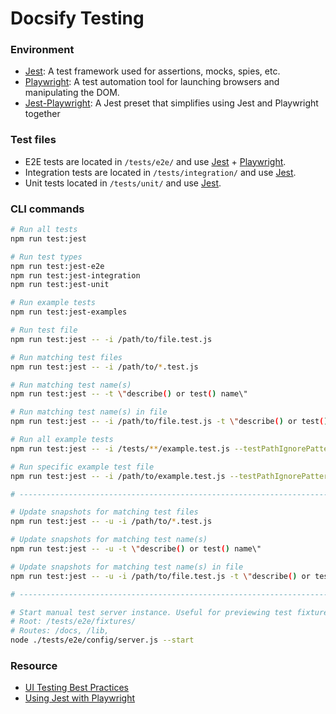 # Docsify Testing

### Environment

- [Jest](https://jestjs.io): A test framework used for assertions, mocks, spies, etc.
- [Playwright](https://playwright.dev): A test automation tool for launching browsers and manipulating the DOM.
- [Jest-Playwright](https://github.com/playwright-community/jest-playwright): A Jest preset that simplifies using Jest and Playwright together

### Test files

- E2E tests are located in `/tests/e2e/` and use [Jest](https://jestjs.io) + [Playwright](https://playwright.dev).
- Integration tests are located in `/tests/integration/` and use [Jest](https://jestjs.io).
- Unit tests located in `/tests/unit/` and use [Jest](https://jestjs.io).

### CLI commands

```bash
# Run all tests
npm run test:jest

# Run test types
npm run test:jest-e2e
npm run test:jest-integration
npm run test:jest-unit

# Run example tests
npm run test:jest-examples

# Run test file
npm run test:jest -- -i /path/to/file.test.js

# Run matching test files
npm run test:jest -- -i /path/to/*.test.js

# Run matching test name(s)
npm run test:jest -- -t \"describe() or test() name\"

# Run matching test name(s) in file
npm run test:jest -- -i /path/to/file.test.js -t \"describe() or test() name\"

# Run all example tests
npm run test:jest -- -i /tests/**/example.test.js --testPathIgnorePatterns

# Run specific example test file
npm run test:jest -- -i /path/to/example.test.js --testPathIgnorePatterns

# ------------------------------------------------------------------------------

# Update snapshots for matching test files
npm run test:jest -- -u -i /path/to/*.test.js

# Update snapshots for matching test name(s)
npm run test:jest -- -u -t \"describe() or test() name\"

# Update snapshots for matching test name(s) in file
npm run test:jest -- -u -i /path/to/file.test.js -t \"describe() or test() name\"

# ------------------------------------------------------------------------------

# Start manual test server instance. Useful for previewing test fixtures.
# Root: /tests/e2e/fixtures/
# Routes: /docs, /lib,
node ./tests/e2e/config/server.js --start
```

### Resource

- [UI Testing Best Practices](https://github.com/NoriSte/ui-testing-best-practices)
- [Using Jest with Playwright](https://playwright.tech/blog/using-jest-with-playwright)
